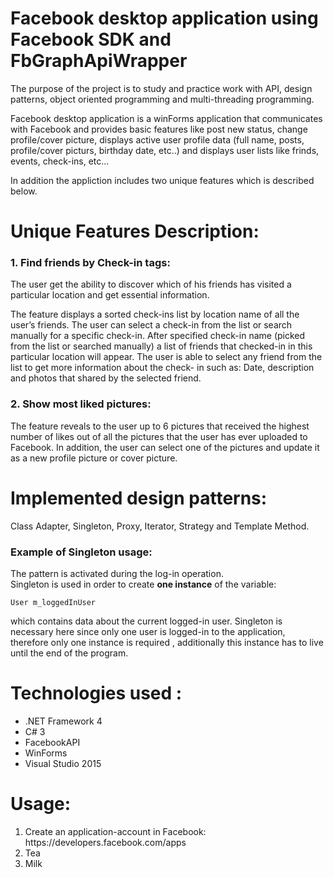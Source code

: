 <!DOCTYPE html>
<html>
<head>
 
# Facebook desktop application using Facebook SDK and FbGraphApiWrapper

<p>The purpose of the project is to study and practice work with API, design patterns, object oriented programming and multi-threading programming.</p>

<p>Facebook desktop application is a winForms application that communicates with Facebook and provides basic features like
post new status, change profile/cover picture, displays active user profile data (full name, posts, profile/cover picturs, birthday date, etc..) 
and displays user lists like frinds, events, check-ins, etc...</p>

<p>In addition the appliction includes two unique features which is described below.</p>

 # Unique Features Description:
  
<h3>1. Find friends by Check-in tags: </h3>
<p>The user get the ability to discover which of his friends has visited a particular location and get essential information.</p>

<p>The feature displays a sorted check-ins list by location name of all the user’s friends.
The user can select a check-in from the list or search manually for a specific check-in.
After specified check-in name (picked from the list  or searched manually) a list of friends that checked-in in this particular location will appear. 
The user is able to select any friend from the list to get more information about the check- in such as: Date, description and photos that shared by the selected friend.</p>

<h3>2. Show most liked pictures: </h3>
The feature reveals to the user up to 6 pictures that received the highest number of likes out of all the pictures that the user has ever uploaded to Facebook.
In addition, the user can select one of the pictures and update it as a new profile picture or cover picture.

 
 # Implemented design patterns: 
 <p>Class Adapter, Singleton, Proxy, Iterator, Strategy and Template Method.</p>
 
<h3>Example of Singleton usage: </h3>
The pattern is activated during the log-in operation.<br>
Singleton is used in order to create <b>one instance</b> of the variable: 

``` 
User m_loggedInUser 
``` 
which contains data about the current logged-in user.
Singleton is necessary here since only one user is logged-in to the application, therefore  only one instance is required , additionally this instance has to live  until the end of the program.

 # Technologies used : 
  
  <ul>
  <li>.NET Framework 4</li>
  <li>C# 3</li>
  <li>FacebookAPI</li>
  <li>WinForms</li>
  <li>Visual Studio 2015</li>
</ul>

 # Usage: 
 
<ol>
  <li>Create an application-account in Facebook: https://developers.facebook.com/apps </li>
  <li>Tea</li>
  <li>Milk</li>
</ol> 

</body>
</html>





